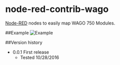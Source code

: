 # node-red-contrib-wago
[Node-RED](http://nodered.org/) nodes to easily map WAGO 750 Modules. 

##Example
![Example](http://i63.tinypic.com/ncicdk.png)

##Version history
* 0.0.1	First release
  * Tested 10/28/2016
